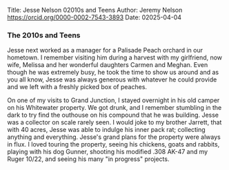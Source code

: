 Title: Jesse Nelson 02010s and Teens
Author: Jeremy Nelson <https://orcid.org/0000-0002-7543-3893>
Date: 02025-04-04

### The 2010s and Teens
Jesse next worked as a manager for a Palisade Peach orchard in our hometown. I remember visiting him during a 
harvest with my girlfriend, now wife, Melissa and her wonderful daughters Carmen and Meghan. Even though he 
was extremely busy, he took the time to show us around and as you all know, Jesse was always generous with 
whatever he could provide and we left with a freshly picked box of peaches.

On one of my visits to Grand Junction, I stayed overnight in his old camper on his Whitewater property. We got 
drunk, and I remember stumbling in the dark to try find the outhouse on his compound that he was building. Jesse 
was a collector on scale rarely seen. I would joke to my brother Jarrett, that with 40 acres, Jesse was able to 
indulge his inner pack rat; collecting anything and everything. Jesse's grand plans for the 
property were always in flux. I loved touring the property, seeing his chickens, goats and rabbits, playing with his 
dog Gunner, shooting his modified .308 AK-47 and my Ruger 10/22, and seeing his many "in progress" projects.
